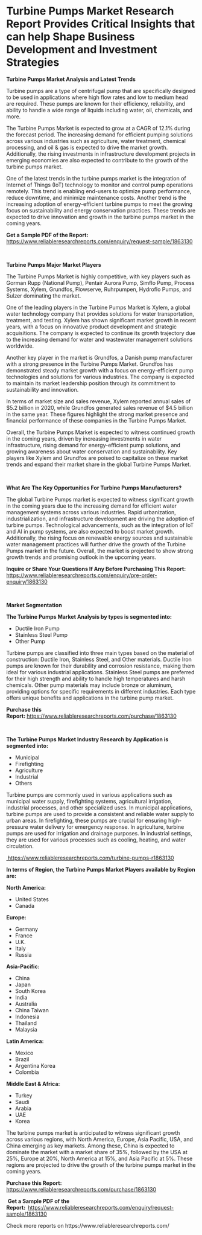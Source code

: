 <p><h1>Turbine Pumps Market Research Report Provides Critical Insights that can help Shape Business Development and Investment Strategies</h1></p><p><strong>Turbine Pumps Market Analysis and Latest Trends</strong></p>
<p><p>Turbine pumps are a type of centrifugal pump that are specifically designed to be used in applications where high flow rates and low to medium head are required. These pumps are known for their efficiency, reliability, and ability to handle a wide range of liquids including water, oil, chemicals, and more.</p><p>The Turbine Pumps Market is expected to grow at a CAGR of 12.1% during the forecast period. The increasing demand for efficient pumping solutions across various industries such as agriculture, water treatment, chemical processing, and oil & gas is expected to drive the market growth. Additionally, the rising investments in infrastructure development projects in emerging economies are also expected to contribute to the growth of the turbine pumps market.</p><p>One of the latest trends in the turbine pumps market is the integration of Internet of Things (IoT) technology to monitor and control pump operations remotely. This trend is enabling end-users to optimize pump performance, reduce downtime, and minimize maintenance costs. Another trend is the increasing adoption of energy-efficient turbine pumps to meet the growing focus on sustainability and energy conservation practices. These trends are expected to drive innovation and growth in the turbine pumps market in the coming years.</p></p>
<p><strong>Get a Sample PDF of the Report:&nbsp;</strong> <a href="https://www.reliableresearchreports.com/enquiry/request-sample/1863130">https://www.reliableresearchreports.com/enquiry/request-sample/1863130</a></p>
<p>&nbsp;</p>
<p><strong>Turbine Pumps Major Market Players</strong></p>
<p><p>The Turbine Pumps Market is highly competitive, with key players such as Gorman Rupp (National Pump), Pentair Aurora Pump, Simflo Pump, Process Systems, Xylem, Grundfos, Flowserve, Ruhrpumpen, Hydroflo Pumps, and Sulzer dominating the market.</p><p>One of the leading players in the Turbine Pumps Market is Xylem, a global water technology company that provides solutions for water transportation, treatment, and testing. Xylem has shown significant market growth in recent years, with a focus on innovative product development and strategic acquisitions. The company is expected to continue its growth trajectory due to the increasing demand for water and wastewater management solutions worldwide.</p><p>Another key player in the market is Grundfos, a Danish pump manufacturer with a strong presence in the Turbine Pumps Market. Grundfos has demonstrated steady market growth with a focus on energy-efficient pump technologies and solutions for various industries. The company is expected to maintain its market leadership position through its commitment to sustainability and innovation.</p><p>In terms of market size and sales revenue, Xylem reported annual sales of $5.2 billion in 2020, while Grundfos generated sales revenue of $4.5 billion in the same year. These figures highlight the strong market presence and financial performance of these companies in the Turbine Pumps Market.</p><p>Overall, the Turbine Pumps Market is expected to witness continued growth in the coming years, driven by increasing investments in water infrastructure, rising demand for energy-efficient pump solutions, and growing awareness about water conservation and sustainability.	Key players like Xylem and Grundfos are poised to capitalize on these market trends and expand their market share in the global Turbine Pumps Market.</p></p>
<p>&nbsp;</p>
<p><strong>What Are The Key Opportunities For Turbine Pumps Manufacturers?</strong></p>
<p><p>The global Turbine Pumps market is expected to witness significant growth in the coming years due to the increasing demand for efficient water management systems across various industries. Rapid urbanization, industrialization, and infrastructure development are driving the adoption of turbine pumps. Technological advancements, such as the integration of IoT and AI in pump systems, are also expected to boost market growth. Additionally, the rising focus on renewable energy sources and sustainable water management practices will further drive the growth of the Turbine Pumps market in the future. Overall, the market is projected to show strong growth trends and promising outlook in the upcoming years.</p></p>
<p><strong>Inquire or Share Your Questions If Any Before Purchasing This Report:</strong> <a href="https://www.reliableresearchreports.com/enquiry/pre-order-enquiry/1863130">https://www.reliableresearchreports.com/enquiry/pre-order-enquiry/1863130</a></p>
<p>&nbsp;</p>
<p><strong>Market Segmentation</strong></p>
<p><strong>The Turbine Pumps Market Analysis by types is segmented into:</strong></p>
<p><ul><li>Ductile Iron Pump</li><li>Stainless Steel Pump</li><li>Other Pump</li></ul></p>
<p><p>Turbine pumps are classified into three main types based on the material of construction: Ductile Iron, Stainless Steel, and Other materials. Ductile Iron pumps are known for their durability and corrosion resistance, making them ideal for various industrial applications. Stainless Steel pumps are preferred for their high strength and ability to handle high temperatures and harsh chemicals. Other pump materials may include bronze or aluminum, providing options for specific requirements in different industries. Each type offers unique benefits and applications in the turbine pump market.</p></p>
<p><strong>Purchase this Report:&nbsp;</strong><a href="https://www.reliableresearchreports.com/purchase/1863130">https://www.reliableresearchreports.com/purchase/1863130</a></p>
<p>&nbsp;</p>
<p><strong>The Turbine Pumps Market Industry Research by Application is segmented into:</strong></p>
<p><ul><li>Municipal</li><li>Firefighting</li><li>Agriculture</li><li>Industrial</li><li>Others</li></ul></p>
<p><p>Turbine pumps are commonly used in various applications such as municipal water supply, firefighting systems, agricultural irrigation, industrial processes, and other specialized uses. In municipal applications, turbine pumps are used to provide a consistent and reliable water supply to urban areas. In firefighting, these pumps are crucial for ensuring high-pressure water delivery for emergency response. In agriculture, turbine pumps are used for irrigation and drainage purposes. In industrial settings, they are used for various processes such as cooling, heating, and water circulation.</p></p>
<p><a href="https://www.reliableresearchreports.com/turbine-pumps-r1863130">&nbsp;https://www.reliableresearchreports.com/turbine-pumps-r1863130</a></p>
<p><strong>In terms of Region, the Turbine Pumps Market Players available by Region are:</strong></p>
<p>
    <p> <strong> North America: </strong>
        <ul>
            <li>United States</li>
            <li>Canada</li>
        </ul>
        </p> 
    <p> <strong> Europe: </strong>
        <ul>
            <li>Germany</li>
            <li>France</li>
            <li>U.K.</li>
            <li>Italy</li>
            <li>Russia</li>
        </ul>
        </p> 
    <p> <strong> Asia-Pacific: </strong>
        <ul>
            <li>China</li>
            <li>Japan</li>
            <li>South Korea</li>
            <li>India</li>
            <li>Australia</li>
            <li>China Taiwan</li>
            <li>Indonesia</li>
            <li>Thailand</li>
            <li>Malaysia</li>
        </ul>
        </p> 
    <p> <strong> Latin America: </strong>
        <ul>
            <li>Mexico</li>
            <li>Brazil</li>
            <li>Argentina Korea</li>
            <li>Colombia</li>
        </ul>
        </p> 
    <p> <strong> Middle East & Africa: </strong>
        <ul>
            <li>Turkey</li>
            <li>Saudi</li>
            <li>Arabia</li>
            <li>UAE</li>
            <li>Korea</li>
        </ul>
    </p>
    </p>
<p><p>The turbine pumps market is anticipated to witness significant growth across various regions, with North America, Europe, Asia Pacific, USA, and China emerging as key markets. Among these, China is expected to dominate the market with a market share of 35%, followed by the USA at 25%, Europe at 20%, North America at 15%, and Asia Pacific at 5%. These regions are projected to drive the growth of the turbine pumps market in the coming years.</p></p>
<p><strong>Purchase this Report: </strong><a href="https://www.reliableresearchreports.com/purchase/1863130">https://www.reliableresearchreports.com/purchase/1863130</a></p>
<p>&nbsp;<strong>Get a Sample PDF of the Report:&nbsp;&nbsp;</strong><a href="https://www.reliableresearchreports.com/enquiry/request-sample/1863130">https://www.reliableresearchreports.com/enquiry/request-sample/1863130</a></p>
<p><strong></strong></p>
<p>Check more reports on https://www.reliableresearchreports.com/</p>